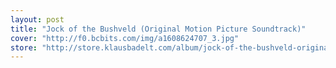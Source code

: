 ```yaml
---
layout: post
title: "Jock of the Bushveld (Original Motion Picture Soundtrack)"
cover: "http://f0.bcbits.com/img/a1608624707_3.jpg"
store: "http://store.klausbadelt.com/album/jock-of-the-bushveld-original-motion-picture-soundtrack?pk=170"
---
```

